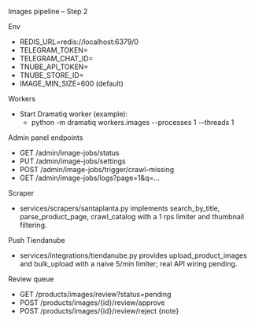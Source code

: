 <!-- NG-HEADER: Nombre de archivo: IMAGES_STEP2.md -->
<!-- NG-HEADER: Ubicación: docs/IMAGES_STEP2.md -->
<!-- NG-HEADER: Descripción: Notas de la segunda etapa del pipeline de imágenes. -->
<!-- NG-HEADER: Lineamientos: Ver AGENTS.md -->
Images pipeline – Step 2

Env
- REDIS_URL=redis://localhost:6379/0
- TELEGRAM_TOKEN=<optional>
- TELEGRAM_CHAT_ID=<optional>
- TNUBE_API_TOKEN=<optional>
- TNUBE_STORE_ID=<optional>
- IMAGE_MIN_SIZE=600 (default)

Workers
- Start Dramatiq worker (example):
  - python -m dramatiq workers.images --processes 1 --threads 1

Admin panel endpoints
- GET  /admin/image-jobs/status
- PUT  /admin/image-jobs/settings
- POST /admin/image-jobs/trigger/crawl-missing
- GET  /admin/image-jobs/logs?page=1&q=...

Scraper
- services/scrapers/santaplanta.py implements search_by_title, parse_product_page, crawl_catalog with a 1 rps limiter and thumbnail filtering.

Push Tiendanube
- services/integrations/tiendanube.py provides upload_product_images and bulk_upload with a naive 5/min limiter; real API wiring pending.

Review queue
- GET /products/images/review?status=pending
- POST /products/images/{id}/review/approve
- POST /products/images/{id}/review/reject {note}

